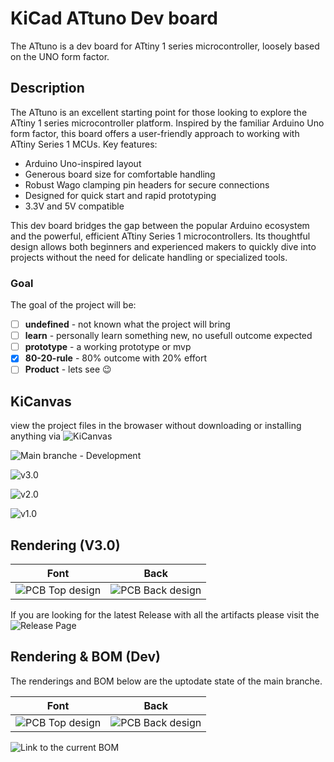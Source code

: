# KiCad ATtuno Dev board

The ATtuno is a dev board for ATtiny 1 series microcontroller, loosely based on the UNO form factor. 

## Description

The ATtuno is an excellent starting point for those looking to explore the ATtiny 1 series microcontroller platform. 
Inspired by the familiar Arduino Uno form factor, this board offers a user-friendly approach to working with ATtiny Series 1 MCUs.
Key features:

- Arduino Uno-inspired layout
- Generous board size for comfortable handling
- Robust Wago clamping pin headers for secure connections
- Designed for quick start and rapid prototyping
- 3.3V and 5V compatible

This dev board bridges the gap between the popular Arduino ecosystem and the powerful, efficient ATtiny Series 1 microcontrollers. 
Its thoughtful design allows both beginners and experienced makers to quickly dive into projects without the need for delicate handling or specialized tools.

### Goal

The goal of the project will be:
- [ ] **undefined** - not known what the project will bring 
- [ ] **learn** - personally learn something new, no usefull outcome expected
- [ ] **prototype** - a working prototype or mvp
- [x] **80-20-rule** - 80% outcome with 20% effort
- [ ] **Product** - lets see :wink:

## KiCanvas

view the project files in the browaser without downloading or installing anything via ![KiCanvas](https://kicanvas.org)

![Main branche - Development](https://kicanvas.org/?github=https%3A%2F%2Fgithub.com%2F42CrMo4%2FP00E_ATtuno)

![v3.0](https://kicanvas.org/?github=https%3A%2F%2Fgithub.com%2F42CrMo4%2FP00E_ATtuno%2Ftree%2Fv3.0)

![v2.0](https://kicanvas.org/?github=https%3A%2F%2Fgithub.com%2F42CrMo4%2FP00E_ATtuno%2Ftree%2Fv2.0)

![v1.0](https://kicanvas.org/?github=https%3A%2F%2Fgithub.com%2F42CrMo4%2FP00E_ATtuno%2Ftree%2Fv1.0)

## Rendering (V3.0)

|     Font      |     Back      |
| ------------- | ------------- |
|![PCB Top design](https://github.com/42CrMo4/P00E_ATtuno/releases/download/v3.0/P00E_ATtuno_v3.0_PCBdraw_Top.png)|![PCB Back design](https://github.com/42CrMo4/P00E_ATtuno/releases/download/v3.0/P00E_ATtuno_v3.0_PCBdraw_Back.png)|

If you are looking for the latest Release with all the artifacts please visit the ![Release Page](https://github.com/42CrMo4/P00E_ATtuno/releases)

## Rendering & BOM (Dev)

The renderings and BOM below are the uptodate state of the main branche.

| Font                                                                    | Back                                                                      |
|-------------------------------------------------------------------------|---------------------------------------------------------------------------|
| ![PCB Top design](../../blob/documentation/Fabrication/PCBdraw_Top.png) | ![PCB Back design](../../blob/documentation/Fabrication/PCBdraw_Back.png) |

![Link to the current BOM](../../tree/documentation/Fabrication/BoM)
